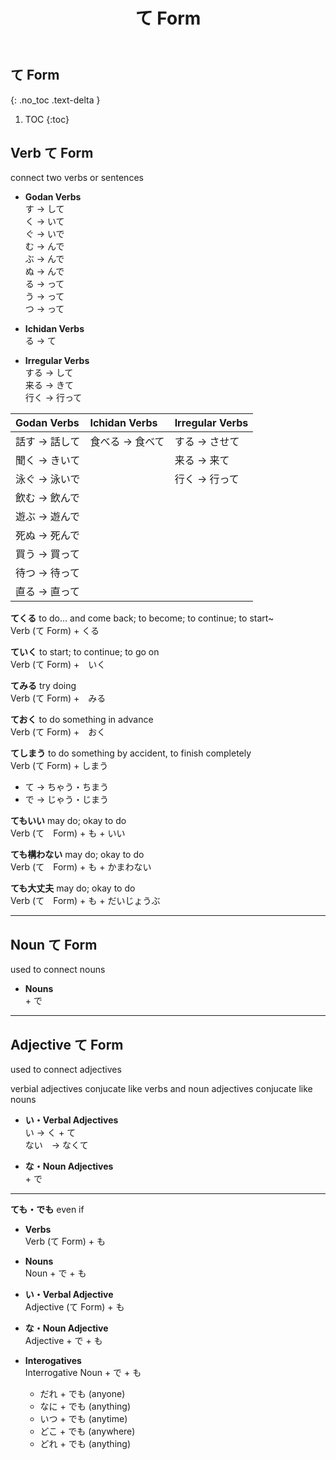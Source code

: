 ﻿---
layout: default
title: て Form
parent: <ruby>文法<rt>ぶんぽう</rt></ruby> Grammar
---

## て Form
{: .no_toc .text-delta }

1. TOC
{:toc}

## Verb て Form
connect two verbs or sentences

- **Godan Verbs**  
  す → して  
  く → いて  
  ぐ → いで  
  む → んで  
  ぶ → んで  
  ぬ → んで  
  る → って  
  う → って  
  つ → って

- **Ichidan Verbs**  
  る → て

- **Irregular Verbs**  
  する → して  
  来る → きて  
  行く → 行って

| Godan Verbs   | Ichidan Verbs   | Irregular Verbs |
|:------------- |:--------------- |:--------------- |
| 話す → 話して | 食べる → 食べて | する → させて   |
| 聞く → きいて |                 | 来る → 来て     |
| 泳ぐ → 泳いで |                 | 行く → 行って   |
| 飲む → 飲んで |                 |                 |
| 遊ぶ → 遊んで |                 |                 |
| 死ぬ → 死んで |                 |                 |
| 買う → 買って |                 |                 |
| 待つ → 待って |                 |                 |
| 直る → 直って |                 |                 |

**てくる** to do… and come back; to become; to continue; to start~  
Verb (て Form) + くる

**ていく** to start; to continue; to go on  
Verb (て Form) +　いく

**てみる** try doing  
Verb (て Form) +　みる

**ておく** to do something in advance  
Verb (て Form) +　おく

**てしまう** to do something by accident, to finish completely  
Verb (て Form) + しまう  
- て → ちゃう・ちまう  
- で → じゃう・じまう  

**てもいい** may do; okay to do  
Verb (て　Form) + も + いい  

**ても構わない** may do; okay to do   
Verb (て　Form) + も + かまわない

**ても大丈夫** may do; okay to do  
Verb (て　Form) + も + だいじょうぶ

---

## Noun て Form
used to connect nouns

- **Nouns**  
  \+ で

---

## Adjective て Form
used to connect adjectives  

verbial adjectives conjucate like verbs and noun adjectives conjucate like nouns  

- **い・Verbal Adjectives**  
  い → く + て  
  ない　→ なくて

- **な・Noun Adjectives**  
  \+ で

---

**ても・でも** even if  

- **Verbs**  
  Verb (て Form) + も  

- **Nouns**  
  Noun + で + も  

- **い・Verbal Adjective**  
  Adjective (て Form) + も  

- **な・Noun Adjective**  
  Adjective + で + も  

- **Interogatives**  
  Interrogative Noun + で + も  
  - だれ + でも (anyone)  
  - なに + でも (anything)  
  - いつ + でも (anytime)  
  - どこ + でも (anywhere)  
  - どれ + でも (anything)  
